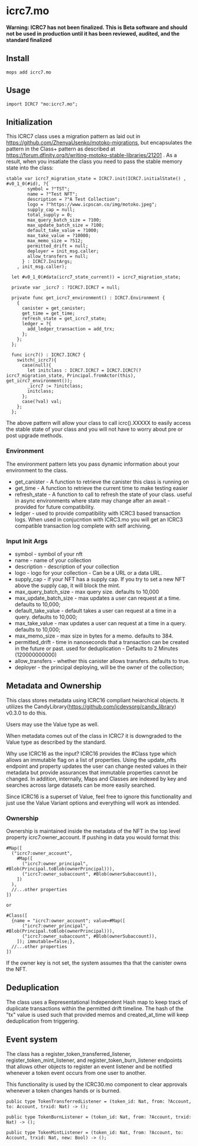 # icrc7.mo

**Warning: ICRC7 has not been finalized. This is Beta software and should not be used in production until it has been reviewed, audited, and the standard finalized**

## Install
```
mops add icrc7.mo
```

## Usage
```motoko
import ICRC7 "mo:icrc7.mo";
```

## Initialization

This ICRC7 class uses a migration pattern as laid out in https://github.com/ZhenyaUsenko/motoko-migrations, but encapsulates the pattern in the Class+ pattern as described at https://forum.dfinity.org/t/writing-motoko-stable-libraries/21201 . As a result, when you insatiate the class you need to pass the stable memory state into the class:

```
stable var icrc7_migration_state = ICRC7.init(ICRC7.initialState() , #v0_1_0(#id), ?{
        symbol = ?"TST";
        name = ?"Test NFT";
        description = ?"A Test Collection";
        logo = ?"https://www.icpscan.co/img/motoko.jpeg";
        supply_cap = null;
        total_supply = 0;
        max_query_batch_size = ?100;
        max_update_batch_size = ?100;
        default_take_value = ?1000;
        max_take_value = ?10000;
        max_memo_size = ?512;
        permitted_drift = null;
        deployer = init_msg.caller;
        allow_transfers = null;
      } : ICRC7.InitArgs;
    , init_msg.caller);

  let #v0_1_0(#data(icrc7_state_current)) = icrc7_migration_state;

  private var _icrc7 : ?ICRC7.ICRC7 = null;

  private func get_icrc7_environment() : ICRC7.Environment {
    {
      canister = get_canister;
      get_time = get_time;
      refresh_state = get_icrc7_state;
      ledger = ?{
        add_ledger_transaction = add_trx;
      };
    };
  };

  func icrc7() : ICRC7.ICRC7 {
    switch(_icrc7){
      case(null){
        let initclass : ICRC7.ICRC7 = ICRC7.ICRC7(?icrc7_migration_state, Principal.fromActor(this), get_icrc7_environment());
        _icrc7 := ?initclass;
        initclass;
      };
      case(?val) val;
    };
  };

```

The above pattern will allow your class to call icrc().XXXXX to easily access the stable state of your class and you will not have to worry about pre or post upgrade methods.

### Environment

The environment pattern lets you pass dynamic information about your environment to the class.

- get_canister - A function to retrieve the canister this class is running on
- get_time - A function to retrieve the current time to make testing easier
- refresh_state - A function to call to refresh the state of your class. useful in async environments where state may change after an await - provided for future compatibility.
- ledger - used to provide compatibility with ICRC3 based transaction logs. When used in conjucntion with ICRC3.mo you will get an ICRC3 compatible transaction log complete with self archiving.

### Input Init Args

  - symbol - symbol of your nft
  - name - name of your collection
  - description - description of your collection
  - logo - logo for your collection - Can be a URL or a data URL.
  - supply_cap - if your NFT has a supply cap. If you try to set a new NFT above the supply cap, it will block the mint.
  - max_query_batch_size - max query size. defaults to 10,000
  - max_update_batch_size - max updates a user can request at a time. defaults to 10,000;
  - default_take_value - default takes a user can request at a time in a query. defaults to 10,000;
  - max_take_value - max updates a user can request at a time in a query. defaults to 10,000;
  - max_memo_size - max size in bytes for a memo. defaults to 384.
  - permitted_drift - time in nanoseconds that a transaction can be created in the future or past. used for deduplication - Defaults to 2 Minutes (120000000000)
  - allow_transfers - whether this canister allows transfers. defaults to true.
  - deployer - the principal deploying, will be the owner of the collection;

## Metadata and Ownership

This class stores metadata using ICRC16 compliant heiarchical objects.  It utilizes the CandyLibrary(https://github.com/icdevsorg/candy_library) v0.3.0 to do this.

Users may use the Value type as well.

When metadata comes out of the class in ICRC7 it is downgraded to the Value type as described by the standard.

Why use ICRC16 as the input? ICRC16 provides the #Class type which allows an immutable flag on a list of properties.  Using the update_nfts endpoint and property updates the user can change nested values in their metadata but provide assurances that immutable properties cannot be changed.  In addition, internally, Maps and Classes are indexed by key and searches across large datasets can be more easily searched.

Since ICRC16 is a superset of Value, feel free to ignore this functionality and just use the Value Variant options and everything will work as intended.

### Ownership

Ownership is maintained inside the metadata of the NFT in the top level property icrc7:owner_account.  If pushing in data you would format this:

```
#Map([
  ("icrc7:owner_account",
    #Map([
      ("icrc7:owner_principal", #Blob(Principal.toBlob(ownerPrincipal))),
      ("icrc7:owner_subaccount", #Blob(ownerSubaccount)),
    ])
  ),
  //...other properties
])

or

#Class([
  {name = "icrc7:owner_account"; value=#Map([
      ("icrc7:owner_principal", #Blob(Principal.toBlob(ownerPrincipal))),
      ("icrc7:owner_subaccount", #Blob(ownerSubaccount)),
    ]); immutable=false;},
  //...other properties
])

```

If the owner key is not set, the system assumes tha that the canister owns the NFT.

## Deduplication

The class uses a Representational Independent Hash map to keep track of duplicate transactions within the permitted drift timeline.  The hash of the "tx" value is used such that provided memos and created_at_time will keep deduplication from triggering.

## Event system

The class has a register_token_transferred_listener, register_token_mint_listener, and register_token_burn_listener endpoints that allows other objects to register an event listener and be notified whenever a token event occurs from one user to another.

This functionality is used by the ICRC30.mo component to clear approvals whenever a token changes hands or is burned.

```
public type TokenTransferredListener = (token_id: Nat, from: ?Account, to: Account, trxid: Nat) -> ();

public type TokenBurnListener = (token_id: Nat, from: ?Account, trxid: Nat) -> ();

public type TokenMintListener = (token_id: Nat, from: ?Account, to: Account, trxid: Nat, new: Bool) -> ();
  ```
